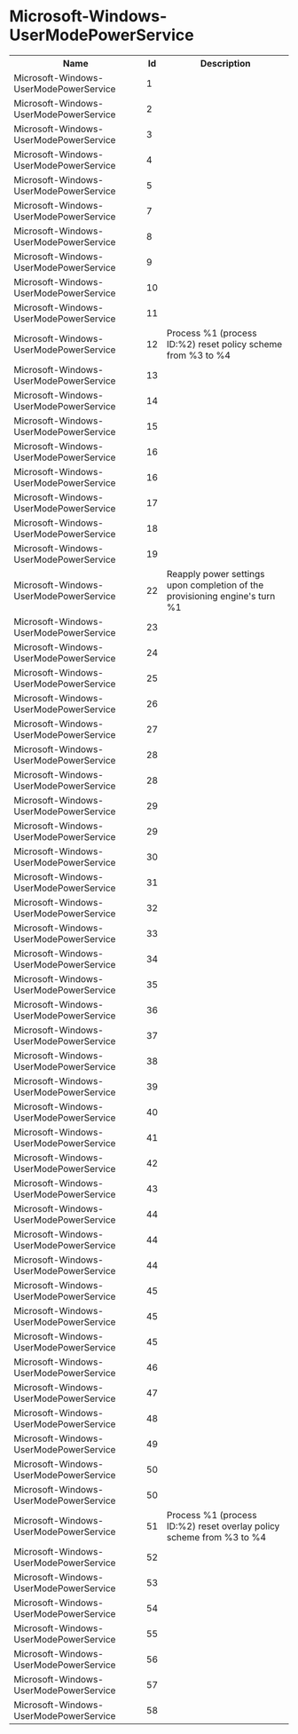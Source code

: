 # Microsoft-Windows-UserModePowerService

<table>
<colgroup><col/><col/><col/></colgroup>
<tr><th>Name</th><th>Id</th><th>Description</th></tr>
<tr><td>Microsoft-Windows-UserModePowerService</td><td>1</td><td></td></tr>
<tr><td>Microsoft-Windows-UserModePowerService</td><td>2</td><td></td></tr>
<tr><td>Microsoft-Windows-UserModePowerService</td><td>3</td><td></td></tr>
<tr><td>Microsoft-Windows-UserModePowerService</td><td>4</td><td></td></tr>
<tr><td>Microsoft-Windows-UserModePowerService</td><td>5</td><td></td></tr>
<tr><td>Microsoft-Windows-UserModePowerService</td><td>7</td><td></td></tr>
<tr><td>Microsoft-Windows-UserModePowerService</td><td>8</td><td></td></tr>
<tr><td>Microsoft-Windows-UserModePowerService</td><td>9</td><td></td></tr>
<tr><td>Microsoft-Windows-UserModePowerService</td><td>10</td><td></td></tr>
<tr><td>Microsoft-Windows-UserModePowerService</td><td>11</td><td></td></tr>
<tr><td>Microsoft-Windows-UserModePowerService</td><td>12</td><td>Process %1 (process ID:%2) reset policy scheme from %3 to %4</td></tr>
<tr><td>Microsoft-Windows-UserModePowerService</td><td>13</td><td></td></tr>
<tr><td>Microsoft-Windows-UserModePowerService</td><td>14</td><td></td></tr>
<tr><td>Microsoft-Windows-UserModePowerService</td><td>15</td><td></td></tr>
<tr><td>Microsoft-Windows-UserModePowerService</td><td>16</td><td></td></tr>
<tr><td>Microsoft-Windows-UserModePowerService</td><td>16</td><td></td></tr>
<tr><td>Microsoft-Windows-UserModePowerService</td><td>17</td><td></td></tr>
<tr><td>Microsoft-Windows-UserModePowerService</td><td>18</td><td></td></tr>
<tr><td>Microsoft-Windows-UserModePowerService</td><td>19</td><td></td></tr>
<tr><td>Microsoft-Windows-UserModePowerService</td><td>22</td><td>Reapply power settings upon completion of the provisioning engine&#39;s turn %1</td></tr>
<tr><td>Microsoft-Windows-UserModePowerService</td><td>23</td><td></td></tr>
<tr><td>Microsoft-Windows-UserModePowerService</td><td>24</td><td></td></tr>
<tr><td>Microsoft-Windows-UserModePowerService</td><td>25</td><td></td></tr>
<tr><td>Microsoft-Windows-UserModePowerService</td><td>26</td><td></td></tr>
<tr><td>Microsoft-Windows-UserModePowerService</td><td>27</td><td></td></tr>
<tr><td>Microsoft-Windows-UserModePowerService</td><td>28</td><td></td></tr>
<tr><td>Microsoft-Windows-UserModePowerService</td><td>28</td><td></td></tr>
<tr><td>Microsoft-Windows-UserModePowerService</td><td>29</td><td></td></tr>
<tr><td>Microsoft-Windows-UserModePowerService</td><td>29</td><td></td></tr>
<tr><td>Microsoft-Windows-UserModePowerService</td><td>30</td><td></td></tr>
<tr><td>Microsoft-Windows-UserModePowerService</td><td>31</td><td></td></tr>
<tr><td>Microsoft-Windows-UserModePowerService</td><td>32</td><td></td></tr>
<tr><td>Microsoft-Windows-UserModePowerService</td><td>33</td><td></td></tr>
<tr><td>Microsoft-Windows-UserModePowerService</td><td>34</td><td></td></tr>
<tr><td>Microsoft-Windows-UserModePowerService</td><td>35</td><td></td></tr>
<tr><td>Microsoft-Windows-UserModePowerService</td><td>36</td><td></td></tr>
<tr><td>Microsoft-Windows-UserModePowerService</td><td>37</td><td></td></tr>
<tr><td>Microsoft-Windows-UserModePowerService</td><td>38</td><td></td></tr>
<tr><td>Microsoft-Windows-UserModePowerService</td><td>39</td><td></td></tr>
<tr><td>Microsoft-Windows-UserModePowerService</td><td>40</td><td></td></tr>
<tr><td>Microsoft-Windows-UserModePowerService</td><td>41</td><td></td></tr>
<tr><td>Microsoft-Windows-UserModePowerService</td><td>42</td><td></td></tr>
<tr><td>Microsoft-Windows-UserModePowerService</td><td>43</td><td></td></tr>
<tr><td>Microsoft-Windows-UserModePowerService</td><td>44</td><td></td></tr>
<tr><td>Microsoft-Windows-UserModePowerService</td><td>44</td><td></td></tr>
<tr><td>Microsoft-Windows-UserModePowerService</td><td>44</td><td></td></tr>
<tr><td>Microsoft-Windows-UserModePowerService</td><td>45</td><td></td></tr>
<tr><td>Microsoft-Windows-UserModePowerService</td><td>45</td><td></td></tr>
<tr><td>Microsoft-Windows-UserModePowerService</td><td>45</td><td></td></tr>
<tr><td>Microsoft-Windows-UserModePowerService</td><td>46</td><td></td></tr>
<tr><td>Microsoft-Windows-UserModePowerService</td><td>47</td><td></td></tr>
<tr><td>Microsoft-Windows-UserModePowerService</td><td>48</td><td></td></tr>
<tr><td>Microsoft-Windows-UserModePowerService</td><td>49</td><td></td></tr>
<tr><td>Microsoft-Windows-UserModePowerService</td><td>50</td><td></td></tr>
<tr><td>Microsoft-Windows-UserModePowerService</td><td>50</td><td></td></tr>
<tr><td>Microsoft-Windows-UserModePowerService</td><td>51</td><td>Process %1 (process ID:%2) reset overlay policy scheme from %3 to %4</td></tr>
<tr><td>Microsoft-Windows-UserModePowerService</td><td>52</td><td></td></tr>
<tr><td>Microsoft-Windows-UserModePowerService</td><td>53</td><td></td></tr>
<tr><td>Microsoft-Windows-UserModePowerService</td><td>54</td><td></td></tr>
<tr><td>Microsoft-Windows-UserModePowerService</td><td>55</td><td></td></tr>
<tr><td>Microsoft-Windows-UserModePowerService</td><td>56</td><td></td></tr>
<tr><td>Microsoft-Windows-UserModePowerService</td><td>57</td><td></td></tr>
<tr><td>Microsoft-Windows-UserModePowerService</td><td>58</td><td></td></tr>
</table>
